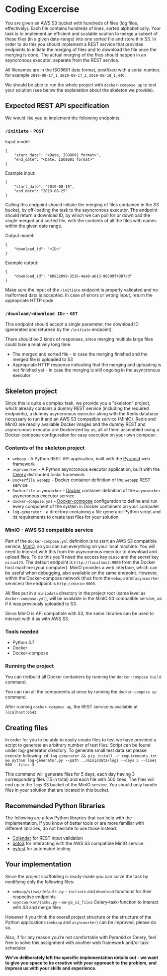 # Coding Excercise

You are given an AWS S3 bucket with hundreds of files (log files, effectively).
Each file contains hundreds of lines, sorted alphabetically. Your task is to
implement an efficient and scalable soution to merge a subset of these files
(in a given date-range) into one sorted file and store it in S3.
In order to do this you should implement a REST service that provides endpoints
to initiate the merging of files and to download the file once the merging is
done. The actual merging of the files should happen in an asyncronous executor,
separate from the REST service.

All filenames are in the ISO8601 date format, postfixed with a serial number,
for example `2019-08-17_1`, `2019-08-17_2`, `2019-08-18_1`, etc.

We should be able to run the whole project with `docker-compose up` to test
your solution (see below the explanation about the skeleton we provide).

## Expected REST API specification

We would like you to implement the following endpoints.

### `/initiate` - `POST`

Input model:

    {
        "start_date": "<Date, ISO8601 format>",
        "end_date": "<Date, ISO8601 format>"
    }

Example input:

    {
        "start_date": "2019-08-19",
        "end_date": "2019-08-25"
    }

Calling this endpoint should initiate the merging of files contained in the S3
bucket, by off-loading the task to the asyncronous executor.
The endpoint should return a download ID, by which we can poll for or download
the single merged and sorted file, with the contents of all the files with
names within the given date range.

Output model:

    {
        "download_id": "<ID>"
    }

Example output:

    {
        "download_id": "b0952099-3536-4ea0-a613-98509f4087cd"
    }

Make sure the input of the `/initiate` endpoint is properly validated and no
malformed data is accepted. In case of errors or wrong input, return the
appropriate HTTP code.

### `/download/<download ID>` - `GET`

This endpoint should accept a single parameter, the download ID (generated and
returned by the `/initiate` endpoint).

There should be 2 kinds of responses, since merging multiple large files could
take a relatively long time:
 * The merged and sorted file - in case the merging finished and the merged
 file is uploaded to S3
 * Appropriate HTTP response indicating that the merging and uploading is not
 finished yet - in case the merging is still ongoing in the asyncronous
 executor

## Skeleton project

Since this is quite a complex task, we provide you a "skeleton" project, which
already contains a dummy REST service (including the required endpoints), a
dummy asyncronous executor along with the Redis database necessary to run it
and an AWS S3 compatible service (MinIO). Redis and MinIO are readily available
Docker images and the dummy REST and asyncronous executor are Dockerized by us,
all of them assembled using a Docker-compose configuration for easy execution
on your own computer.

### Contents of the skeleton project

 * `webapp` - A Python REST API application, built with the
 [Pyramid](https://docs.pylonsproject.org/projects/pyramid/en/1.10-branch/)
 web framework
 * `asyncworker` - A Python asyncronous executor application, built with the
 [Celery](http://docs.celeryproject.org/en/latest/) distributed tasks
 framework
 * `Dockerfile.webapp` - [Docker](https://www.docker.com/) container definition
 of the `webapp` REST service
 * `Dockerfile.asyncworker` - [Docker](https://www.docker.com/) container
 definition of the `asyncworker` asyncronous executor service
 * `docker-compose.yml` - [Docker-compose](https://docs.docker.com/compose/)
 configuration to define and run every component of the system in Docker
 containers on your computer
 * `log-generator` - a directory containing a file generator Python script
 and its requirements to create test files for your solution

### MinIO - AWS S3 compatible service

Part of the `docker-compose.yml` definition is to start an AWS S3 compatible
service, [MinIO](https://hub.docker.com/r/minio/minio/), so you can run
everything on your local machine. You will need to interact with this from
the asyncronous executor to download and upload files.
To do this you'll need the access key `minio` and the secret key `minio123`.
The default endpoint is `http://localhost:9000` from the Docker host machine
(your computer). MinIO provides a web interface, which can be useful when
debugging, also available on the same endpoint.
However, within the Docker-compose network (thus from the `webapp` and
`asyncworker` services) the endpoint is `http://minio:9000`.

All files put in a `miniodata` directory in the project root (same level as
`docker-compose.yml`), will be available in the MinIO S3 compatible service, as
if it was previously uploaded to S3.

Since MinIO is API compatible with S3, the same libraries can be used to
interact with it as with AWS S3.

### Tools needed

 * Python 3.7
 * Docker
 * Docker-compose

### Running the project

You can (re)build all Docker containers by running the `docker-compose build`
command.

You can run all the components at once by running the `docker-compose up`
command.

After running `docker-compose up`, the REST service is available at
`localhost:6543`.

## Creating files

In order for you to be able to easily create files to test we have provided
a script to generate an arbitrary number of test files. Script can be found
under log-generator directory. To generate small test data set please execute
following: `cd log-generator && pip install -r requirements.txt && python log-generator.py --path ../miniodata/logs --days 5 --lines 500 --files 3`

This command will generate files for 5 days, each day having 3 corresponding
files (15 in total) and each file with 500 lines. The files will end up in
the `logs` S3 bucket of the MinIO service. You should only handle files in your
solution that are located in this bucket.

## Recommended Python libraries

The following are a few Python libraries that can help with the implementation,
if you know of better tools or are more familiar with different libraries, do
not hesitate to use those instead.

 * [Colander](https://docs.pylonsproject.org/projects/colander/en/latest/)
 for REST input validation
 * [boto3](https://boto3.amazonaws.com/v1/documentation/api/latest/index.html)
 for interacting with the AWS S3 compatible MinIO service
 * [pytest](https://docs.pytest.org/en/latest/) for automated testing

## Your implementation

Since the project scaffolding is ready-made you can solve the task by modifying
only the following files:
 * `webapp/views/default.py` - `initiate` and `download` functions for their
 respective endpoints
 * `asyncworker/tasks.py` - `merge_s3_files` Celery-task-function to interact
 with S3 and merge files

However if you think the overall project structure or the structure of the
Python applications (`webapp` and `asyncworker`) can be improved, please do so.

Also, if for any reason you’re not comfortable with Pyramid or Celery,
feel free to solve this assignment with another web framework and/or task
scheduler.

**We’ve deliberately left the specific implementation details out - we want to
give you space to be creative with your approach to the problem, and impress us
with your skills and experience.**
